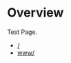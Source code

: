# Overview

Test Page.  

* [/](https://kitasoft.github.io/test-www-vsc/)
* [www/](https://kitasoft.github.io/test-www-vsc/www/)
